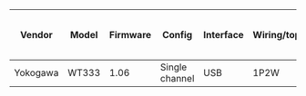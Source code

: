 | Vendor   | Model  | Firmware | Config          | Interface | Wiring/topology | Number of channels used | Which channel(s) |
|----------|--------|----------|-----------------|-----------|-----------------|-------------------------|------------------|
| Yokogawa | WT333  | 1.06     | Single channel  | USB       | 1P2W            | 1                       | 3                |
